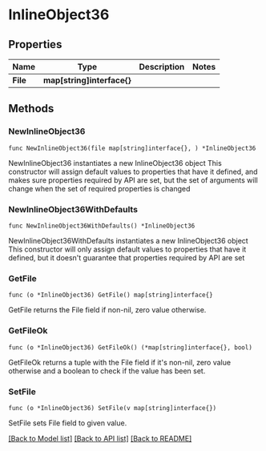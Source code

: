 # InlineObject36

## Properties

Name | Type | Description | Notes
------------ | ------------- | ------------- | -------------
**File** | **map[string]interface{}** |  | 

## Methods

### NewInlineObject36

`func NewInlineObject36(file map[string]interface{}, ) *InlineObject36`

NewInlineObject36 instantiates a new InlineObject36 object
This constructor will assign default values to properties that have it defined,
and makes sure properties required by API are set, but the set of arguments
will change when the set of required properties is changed

### NewInlineObject36WithDefaults

`func NewInlineObject36WithDefaults() *InlineObject36`

NewInlineObject36WithDefaults instantiates a new InlineObject36 object
This constructor will only assign default values to properties that have it defined,
but it doesn't guarantee that properties required by API are set

### GetFile

`func (o *InlineObject36) GetFile() map[string]interface{}`

GetFile returns the File field if non-nil, zero value otherwise.

### GetFileOk

`func (o *InlineObject36) GetFileOk() (*map[string]interface{}, bool)`

GetFileOk returns a tuple with the File field if it's non-nil, zero value otherwise
and a boolean to check if the value has been set.

### SetFile

`func (o *InlineObject36) SetFile(v map[string]interface{})`

SetFile sets File field to given value.



[[Back to Model list]](../README.md#documentation-for-models) [[Back to API list]](../README.md#documentation-for-api-endpoints) [[Back to README]](../README.md)



